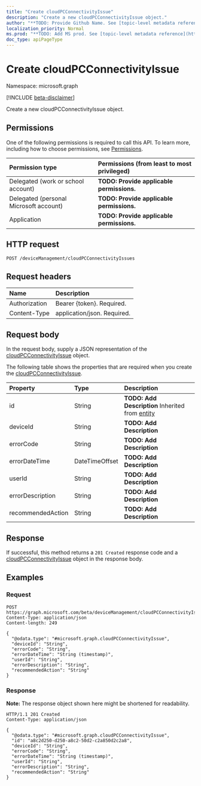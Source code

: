 ```yaml
---
title: "Create cloudPCConnectivityIssue"
description: "Create a new cloudPCConnectivityIssue object."
author: "**TODO: Provide Github Name. See [topic-level metadata reference](https://msgo.azurewebsites.net/add/document/guidelines/metadata.html#topic-level-metadata)**"
localization_priority: Normal
ms.prod: "**TODO: Add MS prod. See [topic-level metadata reference](https://msgo.azurewebsites.net/add/document/guidelines/metadata.html#topic-level-metadata)**"
doc_type: apiPageType
---
```


# Create cloudPCConnectivityIssue
Namespace: microsoft.graph

[!INCLUDE [beta-disclaimer](../../includes/beta-disclaimer.md)]

Create a new cloudPCConnectivityIssue object.

## Permissions
One of the following permissions is required to call this API. To learn more, including how to choose permissions, see [Permissions](/graph/permissions-reference).

|Permission type|Permissions (from least to most privileged)|
|:---|:---|
|Delegated (work or school account)|**TODO: Provide applicable permissions.**|
|Delegated (personal Microsoft account)|**TODO: Provide applicable permissions.**|
|Application|**TODO: Provide applicable permissions.**|

## HTTP request

<!-- {
  "blockType": "ignored"
}
-->
``` http
POST /deviceManagement/cloudPCConnectivityIssues
```

## Request headers
|Name|Description|
|:---|:---|
|Authorization|Bearer {token}. Required.|
|Content-Type|application/json. Required.|

## Request body
In the request body, supply a JSON representation of the [cloudPCConnectivityIssue](../resources/intune-cloudpcconnectivityissue.md) object.

The following table shows the properties that are required when you create the [cloudPCConnectivityIssue](../resources/intune-cloudpcconnectivityissue.md).

|Property|Type|Description|
|:---|:---|:---|
|id|String|**TODO: Add Description** Inherited from [entity](../resources/entity.md)|
|deviceId|String|**TODO: Add Description**|
|errorCode|String|**TODO: Add Description**|
|errorDateTime|DateTimeOffset|**TODO: Add Description**|
|userId|String|**TODO: Add Description**|
|errorDescription|String|**TODO: Add Description**|
|recommendedAction|String|**TODO: Add Description**|



## Response

If successful, this method returns a `201 Created` response code and a [cloudPCConnectivityIssue](../resources/intune-cloudpcconnectivityissue.md) object in the response body.

## Examples

### Request
<!-- {
  "blockType": "request",
  "name": "create_cloudpcconnectivityissue_from_"
}
-->
``` http
POST https://graph.microsoft.com/beta/deviceManagement/cloudPCConnectivityIssues
Content-Type: application/json
Content-length: 249

{
  "@odata.type": "#microsoft.graph.cloudPCConnectivityIssue",
  "deviceId": "String",
  "errorCode": "String",
  "errorDateTime": "String (timestamp)",
  "userId": "String",
  "errorDescription": "String",
  "recommendedAction": "String"
}
```


### Response
**Note:** The response object shown here might be shortened for readability.
<!-- {
  "blockType": "response",
  "truncated": true,
  "@odata.type": "microsoft.graph.cloudPCConnectivityIssue"
}
-->
``` http
HTTP/1.1 201 Created
Content-Type: application/json

{
  "@odata.type": "#microsoft.graph.cloudPCConnectivityIssue",
  "id": "a8c2d250-d250-a8c2-50d2-c2a850d2c2a8",
  "deviceId": "String",
  "errorCode": "String",
  "errorDateTime": "String (timestamp)",
  "userId": "String",
  "errorDescription": "String",
  "recommendedAction": "String"
}
```

